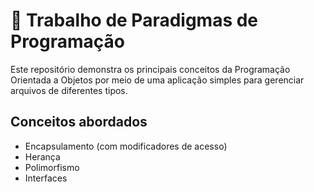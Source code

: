 # :open_file_folder: Trabalho de Paradigmas de Programação
Este repositório demonstra os principais conceitos da Programação Orientada a Objetos por meio de uma aplicação simples para gerenciar arquivos de diferentes tipos.

## Conceitos abordados
- Encapsulamento (com modificadores de acesso)
- Herança
- Polimorfismo
- Interfaces
